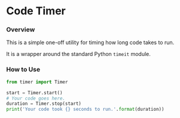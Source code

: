 # Code Timer

### Overview

This is a simple one-off utility for timing how long code takes to run.

It is a wrapper around the standard Python `timeit` module.

### How to Use

```python
from timer import Timer

start = Timer.start()
# Your code goes here.
duration = Timer.stop(start)
print('Your code took {} seconds to run.'.format(duration))
```


